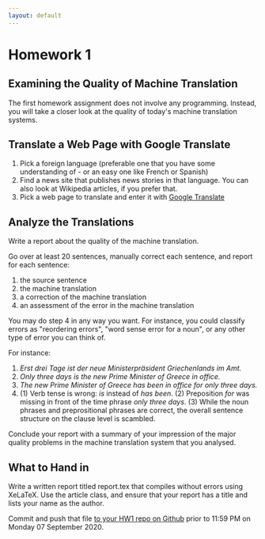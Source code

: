 ```yaml
---
layout: default
---
```


# Homework 1

## Examining the Quality of Machine Translation

The first homework assignment does not involve any programming. Instead, you will take a closer look at the quality of today's machine translation systems.

## Translate a Web Page with Google Translate

1. Pick a foreign language (preferable one that you have some understanding of - or an easy one like French or Spanish)
2. Find a news site that publishes news stories in that language. You can also look at Wikipedia articles, if you prefer that.
3. Pick a web page to translate and enter it with [Google Translate](https://translate.google.com/)

## Analyze the Translations

Write a report about the quality of the machine translation.

Go over at least 20 sentences, manually correct each sentence, and report for each sentence:

1. the source sentence
2. the machine translation
3. a correction of the machine translation
4. an assessment of the error in the machine translation

You may do step 4 in any way you want. For instance, you could classify errors as "reordering errors", "word sense error for a noun", or any other type of error you can think of.

For instance:

1. _Erst drei Tage ist der neue Ministerpräsident Griechenlands im Amt._
2. _Only three days is the new Prime Minister of Greece in office._
3. _The new Prime Minister of Greece has been in office for only three days._
4. (1) Verb tense is wrong: _is_ instead of _has been_. (2) Preposition _for_ was missing in front of the time phrase _only three days_. (3) While the noun phrases and preprositional phrases are correct, the overall sentence structure on the clause level is scambled.

Conclude your report with a summary of your impression of the major quality problems in the machine translation system that you analysed.


## What to Hand in

Write a written report titled report.tex that compiles without errors using XeLaTeX. Use the article class, and ensure that your report has a title and lists your name as the author.

Commit and push that file [to your HW1 repo on Github](https://classroom.github.com/a/Jzap_dGW) prior to 11:59 PM on Monday 07 September 2020.

